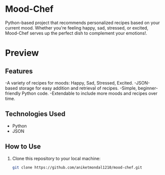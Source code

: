 # Mood-Chef

Python-based project that recommends personalized recipes based on your current mood. Whether you're feeling happy, sad, stressed, or excited, Mood-Chef serves up the perfect dish to complement your emotions!.

# Preview



## Features

-A variety of recipes for moods: Happy, Sad, Stressed, Excited.
-JSON-based storage for easy addition and retrieval of recipes.
-Simple, beginner-friendly Python code.
-Extendable to include more moods and recipes over time.

## Technologies Used

- Python
- JSON

## How to Use

1. Clone this repository to your local machine:

   ```bash
   git clone https://github.com/aniketmondal1210/mood-chef.git
